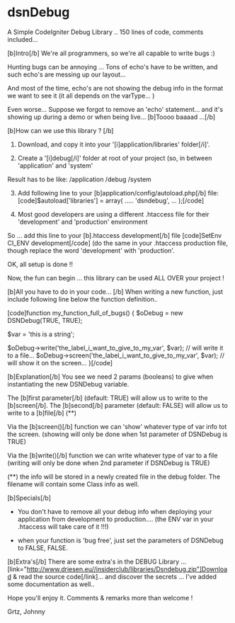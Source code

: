 # dsnDebug
A Simple CodeIgniter Debug Library .. 150 lines of code, comments included...

[b]Intro[/b]
We're all programmers, so we're all capable to write bugs :)

Hunting bugs can be annoying ...
Tons of echo's have to be written, and such echo's are messing up our layout...

And most of the time, echo's are not showing the debug info in the format we want to see it 
(it all depends on the varType... )

Even worse...
Suppose we forgot to remove an 'echo' statement... and it's showing up during a demo or when being live... 
[b]Toooo baaaad ...[/b]

[b]How can we use this library ? [/b]

1. Download, and copy it into your '[i]application/libraries' folder[/i]'.

2. Create a '[i]debug[/i]' folder at root of your project (so, in between 'application' and 'system'

Result has to be like:
/application
/debug
/system

3. Add following line to your [b]application/config/autoload.php[/b] file:
[code]$autoload['libraries'] = 
  array(
    .....
    'dsndebug',
    ...
  );[/code]

4. Most good developers are using a different .htaccess file for their 'development' and 'production' environment

So ... add this line to your [b].htaccess development[/b] file
[code]SetEnv CI_ENV development[/code]
(do the same in your .htaccess production file, though replace the word 'development' with 'production'.

OK, all setup is done !!

Now, the fun can begin ... this library can be used ALL OVER your project !

[b]All you have to do in your code... [/b]
When writing a new function, just include following line below the function definition..

[code]function my_function_full_of_bugs() {
  $oDebug = new DSNDebug(TRUE, TRUE);
  
  $var = 'this is a string';

  $oDebug->write('the_label_i_want_to_give_to_my_var', $var); // will write it to a file...
  $oDebug->screen('the_label_i_want_to_give_to_my_var', $var); // will show it on the screen...
}[/code]

[b]Explanation[/b]
You see we need 2 params (booleans) to give when instantiating the new DSNDebug variable.

The [b]first parameter[/b] (default: TRUE) will allow us to write to the [b]screen[/b].
The [b]second[/b] parameter (default: FALSE) will allow us to write to a [b]file[/b] (**)

Via the [b]screen()[/b] function we can 'show' whatever type of var info tot the screen. (showing will only be done when 1st parameter of DSNDebug is TRUE) 

Via the [b]write()[/b] function we can write whatever type of var to a file (writing will only be done when 2nd parameter if DSNDebug is TRUE)

(**) the info will be stored in a newly created file in the debug folder.
The filename will contain some Class info as well.

[b]Specials[/b]
- You don't have to remove all your debug info when deploying your application from development to production.... 
(the ENV var in your .htaccess will take care of it !!!)

- when your function is 'bug free', just set the parameters of DSNDebug to FALSE, FALSE.

[b]Extra's[/b]
There are some extra's in the DEBUG Library ...
[link="http://www.driesen.eu//insiderclub/libraries/Dsndebug.zip"]Download & read the source code[/link]... and discover the secrets ...
I've added some documentation as well..

Hope you'll enjoy it.
Comments & remarks more than welcome !

Grtz,
Johnny
